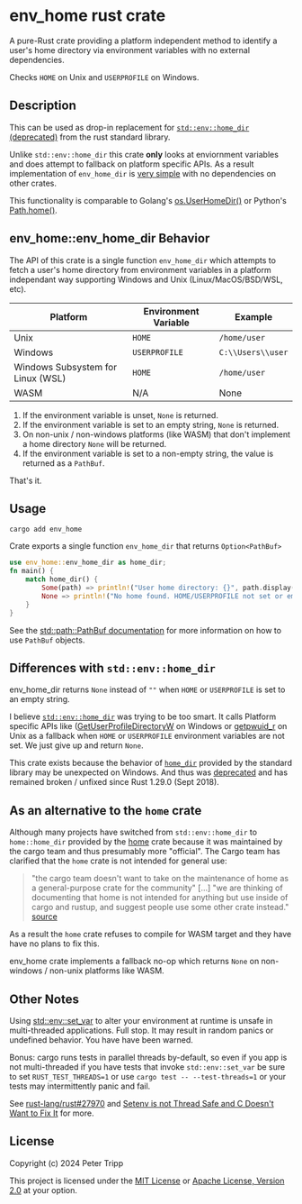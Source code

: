 # env_home rust crate

A pure-Rust crate providing a platform independent method to identify a
user's home directory via environment variables with no external dependencies.

Checks `HOME` on Unix and `USERPROFILE` on Windows.

## Description

This can be used as drop-in replacement for
[`std::env::home_dir` (deprecated)](https://doc.rust-lang.org/std/env/fn.home_dir.html)
from the rust standard library.

Unlike `std::env::home_dir` this crate **only** looks at enviornment variables
and does attempt to fallback on platform specific APIs. As a result implementation
of `env_home_dir` is [very simple](src/lib.rs) with no dependencies on other crates.

This functionality is comparable to Golang's [os.UserHomeDir()](https://pkg.go.dev/os#UserHomeDir)
or Python's [Path.home()](https://docs.python.org/3/library/pathlib.html#pathlib.Path.home).

## env_home::env_home_dir Behavior

The API of this crate is a single function `env_home_dir`
which attempts to fetch a user's home directory from environment variables
in a platform independant way supporting Windows and Unix (Linux/MacOS/BSD/WSL, etc).

| Platform                          | Environment Variable | Example           |
| --------------------------------- | -------------------- | ----------------- |
| Unix                              | `HOME`               | `/home/user`      |
| Windows                           | `USERPROFILE`        | `C:\\Users\\user` |
| Windows Subsystem for Linux (WSL) | `HOME`               | `/home/user`      |
| WASM                              | N/A                  | None              |

1. If the environment variable is unset, `None` is returned.
2. If the environment variable is set to an empty string, `None` is returned.
3. On non-unix / non-windows platforms (like WASM) that don't implement
   a home directory `None` will be returned.
4. If the environment variable is set to a non-empty string, the value is returned as a `PathBuf`.

That's it.

## Usage

```shell
cargo add env_home
```

Crate exports a single function `env_home_dir` that returns `Option<PathBuf>`

```rust
use env_home::env_home_dir as home_dir;
fn main() {
    match home_dir() {
        Some(path) => println!("User home directory: {}", path.display()),
        None => println!("No home found. HOME/USERPROFILE not set or empty"),
    }
}
```

See the [std::path::PathBuf documentation](https://doc.rust-lang.org/std/path/struct.PathBuf.html)
for more information on how to use `PathBuf` objects.

## Differences with `std::env::home_dir`

env_home_dir returns `None` instead of `""` when `HOME` or `USERPROFILE` is set to an empty string.

I believe
[`std::env::home_dir`](https://doc.rust-lang.org/std/env/fn.home_dir.html)
was trying to be too smart. It calls Platform specific APIs like
([GetUserProfileDirectoryW](https://learn.microsoft.com/en-us/windows/win32/api/userenv/nf-userenv-getuserprofiledirectoryw)
on Windows or [getpwuid_r](https://linux.die.net/man/3/getpwuid_r) on Unix
as a fallback when `HOME` or `USERPROFILE` environment variables are not set.
We just give up and return `None`.

This crate exists because the behavior of
[`home_dir`](https://doc.rust-lang.org/std/env/fn.home_dir.html)
provided by the standard library may be unexpected on Windows.
And thus was
[deprecated](https://doc.rust-lang.org/std/env/fn.home_dir.html#deprecation)
and has remained broken / unfixed since Rust 1.29.0 (Sept 2018).

## As an alternative to the `home` crate

Although many projects have switched from `std::env::home_dir` to `home::home_dir` provided
by the [home](https://crates.io/crates/home) crate because it was maintained by the cargo team
and thus presumably more "official". The Cargo team has clarified that the `home` crate is
not intended for general use:

> "the cargo team doesn't want to take on the maintenance of home as a general-purpose crate for the community" [...]
> "we are thinking of documenting that home is not intended for anything but use inside of cargo and rustup, and suggest people use some other crate instead."
> [source](https://github.com/rust-lang/cargo/issues/12297)

As a result the `home` crate refuses to compile for WASM target and they have have no plans to fix this.

env_home crate implements a fallback no-op which returns `None`
on non-windows / non-unix platforms like WASM.

## Other Notes

Using
[std::env::set_var](https://doc.rust-lang.org/std/env/fn.set_var.html) to alter your environment
at runtime is unsafe in multi-threaded applications. Full stop.
It may result in random panics or undefined behavior. You have have been warned.

Bonus: cargo runs tests in parallel threads by-default, so even if you app is not multi-threaded
if you have tests that invoke `std::env::set_var` be sure to set `RUST_TEST_THREADS=1`
or use `cargo test -- --test-threads=1` or your tests may intermittently panic and fail.

See [rust-lang/rust#27970](https://github.com/rust-lang/rust/issues/27970) and
[Setenv is not Thread Safe and C Doesn't Want to Fix It](https://www.evanjones.ca/setenv-is-not-thread-safe.html)
for more.

## License

Copyright (c) 2024 Peter Tripp

This project is licensed under the [MIT License](LICENSE-MIT)
or [Apache License, Version 2.0](LICENSE-APACHE) at your option.
